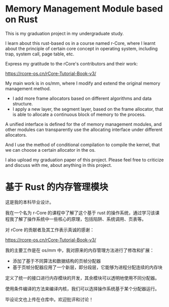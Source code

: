 # Memory Management Module based on Rust

This is my graduation project in my undergraduate study. 

I learn about this rust-based os in a course named r-Core, where I learnt about the principle of certain core concept in operating system, including trap, system call, page table, etc. 

Express my gratitude to the rCore's contributors and their work:

https://rcore-os.cn/rCore-Tutorial-Book-v3/



My main work is in os/mm, where I modify and extend the original memory management method.

- I add more frame allocators based on different algorithms and data structure.
- I apply a new layer, the segment layer, based on the frame allocator, that is able to allocate a continuous block of memory to the process.

A unified interface is defined for the of memory management modules, and other modules can transparently use the allocating interface under different allocators.

And I use the method of conditional compilation to compile the kernel, that we can choose a certain allocator in the os.

I also upload my graduation paper of this project. Please feel free to criticize and discuss with me, about anything in this project. 



# 基于 Rust 的内存管理模块

这是我的本科毕业设计。

我在一个名为 r-Core 的课程中了解了这个基于 rust 的操作系统，通过学习该课程我了解了操作系统中一些核心的原理，包括陷阱、系统调用、页表等。

对 rCore 的贡献者及其工作表示真诚的感谢：

https://rcore-os.cn/rCore-Tutorial-Book-v3/



我的主要工作是在 os/mm 中，我对原来的内存管理方法进行了修改和扩展：

- 添加了基于不同算法和数据结构的页帧分配器
- 基于页帧分配器应用了一个新层，即分段层，它能够为进程分配连续的内存块

定义了统一的接口进行内存模块的开发，其余模块可以透明地使用不同分配器。

使用条件编译的方法来编译内核，我们可以选择操作系统基于某个分配器运行。

毕设论文也上传在仓库中。欢迎批评和讨论！
